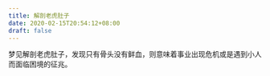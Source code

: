 ```yaml
---
title: 解剖老虎肚子
date: 2020-02-15T20:54:12+08:00
draft: false
---
```


梦见解剖老虎肚子，发现只有骨头没有鲜血，则意味着事业出现危机或是遇到小人而面临困境的征兆。